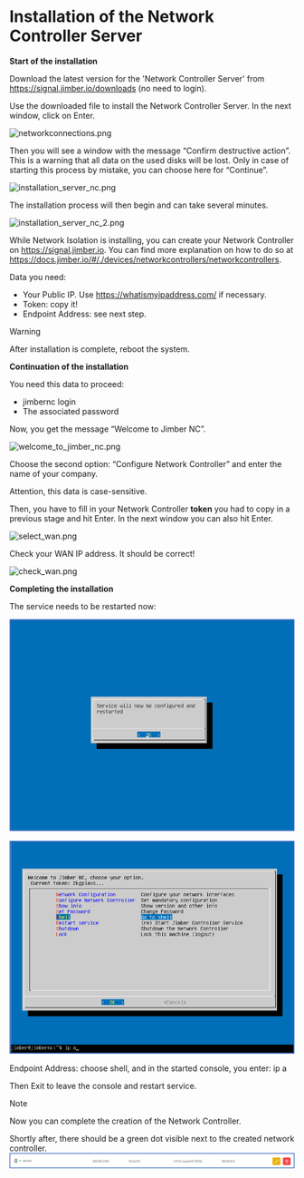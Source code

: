 # Installation of the Network Controller Server

**Start of the installation**

Download the latest version for the 'Network Controller Server' from https://signal.jimber.io/downloads (no need to login).

Use the downloaded file to install the Network Controller Server. 
In the next window, click on Enter.

![networkconnections.png](/networkconnections.png ':size=500')

Then you will see a window with the message “Confirm destructive action”. This is a warning that all data on the used disks will be lost. Only in case of starting this process by mistake, you can choose here for “Continue”.

![installation_server_nc.png](/installation_server_nc.png ':size=500')

The installation process will then begin and can take several minutes.

![installation_server_nc_2.png](/installation_server_nc_2.png ':size=500')

While Network Isolation is installing,  you can create your Network Controller on https://signal.jimber.io.  You can find more explanation on how to do so at https://docs.jimber.io/#/./devices/networkcontrollers/networkcontrollers.

Data you need:
- Your Public IP. Use https://whatismyipaddress.com/ if necessary. 
- Token: copy it!
- Endpoint Address: see next step.

> [!WARNING]
> After installation is complete, reboot the system.

**Continuation of the installation**

You need this data to proceed:
- jimbernc login
- The associated password

Now, you get the message “Welcome to Jimber NC”.

![welcome_to_jimber_nc.png](/welcome_to_jimber_nc.png ':size=500')

Choose the second option: “Configure Network Controller” and enter the name of your company. 

Attention, this data is case-sensitive. 

Then, you have to fill in your Network Controller **token** you had to copy in a previous stage and hit Enter.
In the next window you can also hit Enter. 

![select_wan.png](/select_wan.png ':size=500')


Check your WAN IP address. It should be correct!

![check_wan.png](/check_wan.png ':size=500')

**Completing the installation**

The service needs to be restarted now:

![restart_service.png](restart_service.png ':size=500')

![endpoint_address.png](endpoint_address.png ':size=500')


Endpoint Address: choose shell, and in the started console, you enter: ip a

Then Exit to leave the console and restart service. 

>[!NOTE]
>Now you can complete the creation of the Network Controller. 

Shortly after, there should be a green dot visible next to the created network controller.
![success.png](success.png ':size=800')



